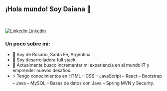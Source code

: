 ## ¡Hola mundo! Soy **Daiana** 👋
<br/>

[![Linkedin](https://i.stack.imgur.com/gVE0j.png) Linkedin](https://www.linkedin.com/in/daianacolquicocha/)&nbsp;&nbsp;

### Un poco sobre mi:
- 📍 Soy de Rosario, Santa Fe, Argentina.
- 🐣 Soy desarrolladora full stack.
- 🚀 Actualmente busco incrementar mi experiencia en el mundo IT y emprender nuevos desafios.
- ⚡ Tengo conocimientos en HTML – CSS – JavaScript – React – Bootstrap – Java – MySQL – Bases de datos con Java – Spring MVN y Security.

<br/>
